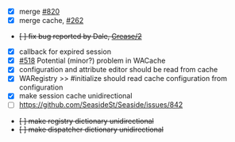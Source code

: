 - [x] merge [#820](https://github.com/SeasideSt/Seaside/issues/820)
- [x] merge cache, [#262](https://github.com/SeasideSt/Seaside/issues/262)
- ~~[ ] fix bug reported by Dale, [Grease/2](https://github.com/SeasideSt/Grease/issues/2)~~
- [x] callback for expired session
- [X] [#518](https://github.com/SeasideSt/Seaside/issues/518) Potential (minor?) problem in WACache
- [X] configuration and attribute editor should be read from cache
- [x] WARegistry >> #initialize should read cache configuration from configuration
- [x] make session cache unidirectional
- [ ] https://github.com/SeasideSt/Seaside/issues/842
- ~~[ ] make registry dictionary unidirectional~~
- ~~[ ] make dispatcher dictionary unidirectional~~